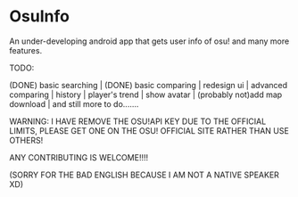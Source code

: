 # OsuInfo
An under-developing android app that gets user info of osu! and many more features.

TODO:

(DONE) basic searching |
(DONE) basic comparing |
redesign ui |
advanced comparing |
history |
player's trend |
show avatar |
(probably not)add map download |
and still more to do.......

WARNING: I HAVE REMOVE THE OSU!API KEY DUE TO THE OFFICIAL LIMITS, PLEASE GET ONE ON THE OSU! OFFICIAL SITE RATHER THAN USE OTHERS!

ANY CONTRIBUTING IS WELCOME!!!!

(SORRY FOR THE BAD ENGLISH BECAUSE I AM NOT A NATIVE SPEAKER XD)
